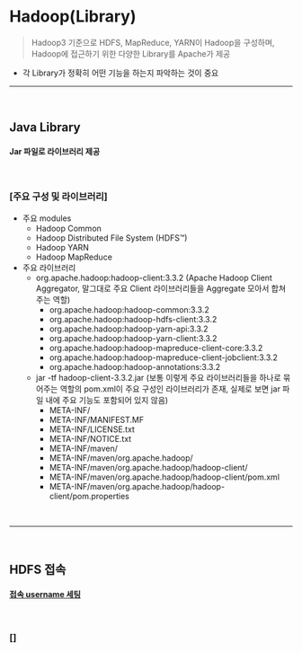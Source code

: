 # Hadoop(Library)
> Hadoop3 기준으로 HDFS, MapReduce, YARN이 Hadoop을 구성하며, Hadoop에 접근하기 위한 다양한 Library를 Apache가 제공
* 각 Library가 정확히 어떤 기능을 하는지 파악하는 것이 중요

<hr>
<br>

## Java Library
#### Jar 파일로 라이브러리 제공

<br>

### [주요 구성 및 라이브러리]
* 주요 modules
  * Hadoop Common
  * Hadoop Distributed File System (HDFS™)
  * Hadoop YARN
  * Hadoop MapReduce
* 주요 라이브러리
  * org.apache.hadoop:hadoop-client:3.3.2 (Apache Hadoop Client Aggregator, 말그대로 주요 Client 라이브러리들을 Aggregate 모아서 합쳐주는 역할)
    * org.apache.hadoop:hadoop-common:3.3.2
    * org.apache.hadoop:hadoop-hdfs-client:3.3.2
    * org.apache.hadoop:hadoop-yarn-api:3.3.2
    * org.apache.hadoop:hadoop-yarn-client:3.3.2
    * org.apache.hadoop:hadoop-mapreduce-client-core:3.3.2
    * org.apache.hadoop:hadoop-mapreduce-client-jobclient:3.3.2
    * org.apache.hadoop:hadoop-annotations:3.3.2
  * jar -tf hadoop-client-3.3.2.jar (보통 이렇게 주요 라이브러리들을 하나로 묶어주는 역할의 pom.xml이 주요 구성인 라이브러리가 존재, 실제로 보면 jar 파일 내에 주요 기능도 포함되어 있지 않음)
    * META-INF/
    * META-INF/MANIFEST.MF
    * META-INF/LICENSE.txt
    * META-INF/NOTICE.txt
    * META-INF/maven/
    * META-INF/maven/org.apache.hadoop/
    * META-INF/maven/org.apache.hadoop/hadoop-client/
    * META-INF/maven/org.apache.hadoop/hadoop-client/pom.xml
    * META-INF/maven/org.apache.hadoop/hadoop-client/pom.properties

<br>
<hr>
<br>

## HDFS 접속
#### [접속 username 세팅](https://www.opencore.com/blog/2016/5/user-name-handling-in-hadoop/)

<br>

### []
